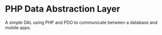 # PHP Data Abstraction Layer
A simple DAL using PHP and PDO to communicate between a database and mobile apps.
